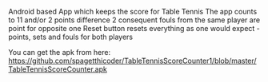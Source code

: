 Android based App which keeps the score for Table Tennis
The app counts to 11 and/or 2 points difference
2 consequent fouls from the same player are point for opposite one
Reset button resets everything as one would expect - points, sets and fouls for both players  

You can get the apk from here: 
https://github.com/spagetthicoder/TableTennisScoreCounter1/blob/master/TableTennisScoreCounter.apk
